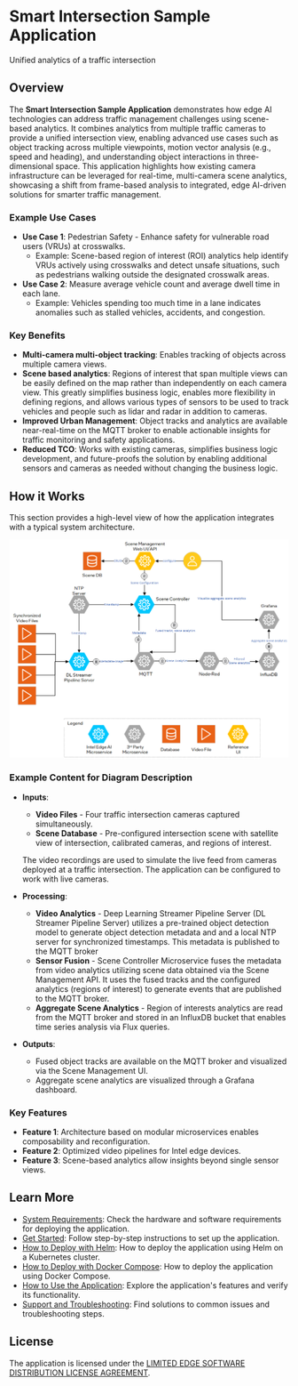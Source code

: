 # Smart Intersection Sample Application
Unified analytics of a traffic intersection

## Overview
<!--REQUIRED-->
The **Smart Intersection Sample Application** demonstrates how edge AI technologies can address traffic management challenges using scene-based analytics. It combines analytics from multiple traffic cameras to provide a unified intersection view, enabling advanced use cases such as object tracking across multiple viewpoints, motion vector analysis (e.g., speed and heading), and understanding object interactions in three-dimensional space. This application highlights how existing camera infrastructure can be leveraged for real-time, multi-camera scene analytics, showcasing a shift from frame-based analysis to integrated, edge AI-driven solutions for smarter traffic management.

### Example Use Cases
- **Use Case 1**: Pedestrian Safety - Enhance safety for vulnerable road users (VRUs) at crosswalks.
  - Example: Scene-based region of interest (ROI) analytics help identify VRUs actively using crosswalks and detect unsafe situations, such as pedestrians walking outside the designated crosswalk areas.
- **Use Case 2**: Measure average vehicle count and average dwell time in each lane.
  - Example: Vehicles spending too much time in a lane indicates anomalies such as stalled vehicles, accidents, and congestion.

### Key Benefits
- **Multi-camera multi-object tracking**: Enables tracking of objects across multiple camera views.
- **Scene based analytics**: Regions of interest that span multiple views can be easily defined on the map rather than independently on each camera view. This greatly simplifies business logic, enables more flexibility in defining regions, and allows various types of sensors to be used to track vehicles and people such as lidar and radar in addition to cameras.
- **Improved Urban Management**: Object tracks and analytics are available near-real-time on the MQTT broker to enable actionable insights for traffic monitoring and safety applications.
- **Reduced TCO**: Works with existing cameras, simplifies business logic development, and future-proofs the solution by enabling additional sensors and cameras as needed without changing the business logic.

## How it Works
This section provides a high-level view of how the application integrates with a typical system architecture.

![High-Level System Diagram](./docs/user-guide/_images/architecture.png)

### Example Content for Diagram Description
- **Inputs**:
  - **Video Files** - Four traffic intersection cameras captured simultaneously.
  - **Scene Database** - Pre-configured intersection scene with satellite view of intersection, calibrated cameras, and regions of interest.

  The video recordings are used to simulate the live feed from cameras deployed at a traffic intersection. The application can be configured to work with live cameras.
- **Processing**:
  - **Video Analytics** - Deep Learning Streamer Pipeline Server (DL Streamer Pipeline Server) utilizes a pre-trained object detection model to generate object detection metadata and and a local NTP server for synchronized timestamps. This metadata is published to the MQTT broker
  - **Sensor Fusion** - Scene Controller Microservice fuses the metadata from video analytics utilizing scene data obtained via the Scene Management API. It uses the fused tracks and the configured analytics (regions of interest) to generate events that are published to the MQTT broker.
  - **Aggregate Scene Analytics** - Region of interests analytics are read from the MQTT broker and stored in an InfluxDB bucket that enables time series analysis via Flux queries.
- **Outputs**:
  - Fused object tracks are available on the MQTT broker and visualized via the Scene Management UI.
  - Aggregate scene analytics are visualized through a Grafana dashboard.

### Key Features
- **Feature 1**: Architecture based on modular microservices enables composability and reconfiguration.
- **Feature 2**: Optimized video pipelines for Intel edge devices.
- **Feature 3**: Scene-based analytics allow insights beyond single sensor views.

## Learn More

- [System Requirements](./docs/user-guide/system-requirements.md): Check the hardware and software requirements for deploying the application.
- [Get Started](./docs/user-guide/get-started.md): Follow step-by-step instructions to set up the application.
- [How to Deploy with Helm](./docs/user-guide/how-to-deploy-helm.md): How to deploy the application using Helm on a Kubernetes cluster.
- [How to Deploy with Docker Compose](./docs/user-guide/how-to-deploy-docker.md): How to deploy the application using Docker Compose.
- [How to Use the Application](./docs/user-guide/how-to-use-application.md): Explore the application's features and verify its functionality.
- [Support and Troubleshooting](./docs/user-guide/support.md): Find solutions to common issues and troubleshooting steps.

## License

The application is licensed under the [LIMITED EDGE SOFTWARE DISTRIBUTION LICENSE AGREEMENT](LICENSE.txt).
